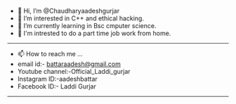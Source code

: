 - 👋 Hi, I’m @Chaudharyaadeshgurjar
- 👀 I’m interested in C++ and ethical hacking.
- 🌱 I’m currently learning in Bsc cmputer science.
- 💞️ I'm intrested to do a part time job work from home.
- -----------------------------------------------
- 📫 How to reach me ...
- email id:- battaraadesh@gmail.com
- Youtube channel:-Official_Laddi_gurjar
- Instagram ID:-aadeshbattar
- Facebook ID:- Laddi Gurjar
- -----------------------------------------------

<!---
Chaudharyaadeshgurjar/Chaudharyaadeshgurjar is a ✨ special ✨ repository because its `README.md` (this file) appears on your GitHub profile.
You can click the Preview link to take a look at your changes.
--->
